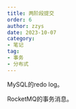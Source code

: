 ```yaml
---
title: 两阶段提交
order: 6
author: zzys
date: 2023-10-07
category:
- 笔记
tag:
- 事务
- 分布式
---
```


MySQL的redo log。

RocketMQ的事务消息。